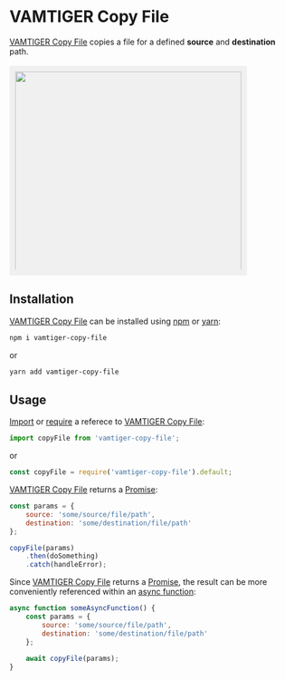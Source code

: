 # VAMTIGER Copy File
[VAMTIGER Copy File](https://github.com/vamtiger-project/vamtiger-copy-file) copies a file for a defined __**source**__ and __**destination**__ path.
<br>
<br>
<img src=https://cdn.rawgit.com/vamtiger-project/vamtiger-copy-file/c82445ec/asset/image/vamtiger-copy-file.svg style="max-height: 350px; background-color: #f0f0f0; border-radius: 3px; padding: 10px" width=400>

## Installation
[VAMTIGER Copy File](https://github.com/vamtiger-project/vamtiger-copy-file) can be installed using [npm](https://www.npmjs.com/) or [yarn](https://yarnpkg.com/lang/en/):
```bash
npm i vamtiger-copy-file 
```
or
```bash
yarn add vamtiger-copy-file
```

## Usage
[Import](https://developer.mozilla.org/en-US/docs/Web/JavaScript/Reference/Statements/import) or [require](https://nodejs.org/api/modules.html#modules_require) a referece to [VAMTIGER Copy File](https://github.com/vamtiger-project/vamtiger-copy-file):
```javascript
import copyFile from 'vamtiger-copy-file';
```
or
```javascript
const copyFile = require('vamtiger-copy-file').default;
```
[VAMTIGER Copy File](https://github.com/vamtiger-project/vamtiger-copy-file) returns a [Promise](https://developer.mozilla.org/en-US/docs/Web/JavaScript/Reference/Global_Objects/Promise):
```javascript
const params = {
    source: 'some/source/file/path',
    destination: 'some/destination/file/path'
};

copyFile(params)
    .then(doSomething)
    .catch(handleError);
```
Since [VAMTIGER Copy File](https://github.com/vamtiger-project/vamtiger-copy-file) returns a [Promise](https://developer.mozilla.org/en-US/docs/Web/JavaScript/Reference/Global_Objects/Promise), the result can be more conveniently referenced within an [async function](https://developer.mozilla.org/en-US/docs/Web/JavaScript/Reference/Statements/async_function):
```javascript
async function someAsyncFunction() {
    const params = {
        source: 'some/source/file/path',
        destination: 'some/destination/file/path'
    };
    
    await copyFile(params);
}
```